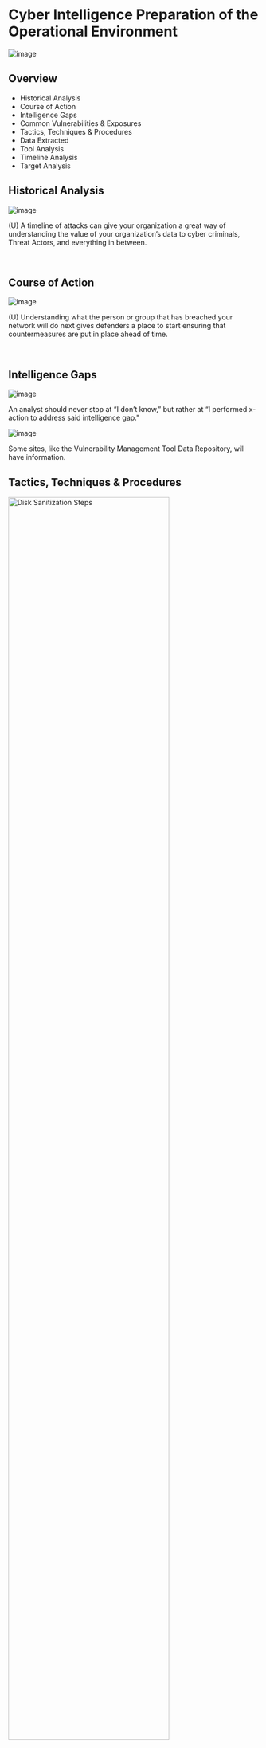 # Cyber Intelligence Preparation of the Operational Environment
![image](https://github.com/Searcher121978/cyber-IntelPOE/assets/124515149/8f8aadd7-b66a-44a0-92f6-1539173360ee)

<h2>Overview</h2>

- Historical Analysis
- Course of Action
- Intelligence Gaps
- Common Vulnerabilities & Exposures 
- Tactics, Techniques & Procedures
- Data Extracted
- Tool Analysis
- Timeline Analysis
- Target Analysis

<h2>Historical Analysis</h2>


![image](https://github.com/Searcher121978/cyber-IntelPOE/assets/124515149/d94fd297-6427-4fcb-ab6a-68617d95ed98)
</p>
<p>
(U) A timeline of attacks can give your organization a great way of understanding the value of your organization’s data to cyber criminals, Threat Actors, and everything in between. 
</p>
<br />
<h2>Course of Action</h2>

![image](https://github.com/Searcher121978/cyber-IntelPOE/assets/124515149/f30dd3d2-216b-4568-8e3b-04e4c7bd11be)

(U) Understanding what the person or group that has breached your network will do next gives defenders a place to start ensuring that countermeasures are put in place ahead of time. 
</p>
<br />
<h2>Intelligence Gaps</h2>

![image](https://github.com/Searcher121978/cyber-IntelPOE/assets/124515149/5f98b6fd-b394-4920-bca2-15fe44061658)

</p>
<p>
An analyst should never stop at “I don’t know,” but rather at “I performed x-action to address said intelligence gap."
<p>

![image](https://github.com/Searcher121978/cyber-IntelPOE/assets/124515149/8d45eaa0-4a7d-4763-9cd6-a7bdf4fb2a61)
</p>
Some sites, like the Vulnerability Management Tool Data Repository, will have information.
<br />
<h2>Tactics, Techniques & Procedures</h2>
<p>
<img src="https://i.imgur.com/DJmEXEB.png" height="80%" width="80%" alt="Disk Sanitization Steps"/>
</p>
<p>
Lorem ipsum dolor sit amet, consectetur adipiscing elit, sed do eiusmod tempor incididunt ut labore et dolore magna aliqua. Ut enim ad minim veniam, quis nostrud exercitation ullamco laboris nisi ut aliquip ex ea commodo consequat. Duis aute irure dolor in reprehenderit in voluptate velit esse cillum dolore eu fugiat nulla pariatur.
</p>
<br />
<h2>Data Extracted</h2>
<p>
<img src="https://i.imgur.com/DJmEXEB.png" height="80%" width="80%" alt="Disk Sanitization Steps"/>
</p>
<p>
Lorem ipsum dolor sit amet, consectetur adipiscing elit, sed do eiusmod tempor incididunt ut labore et dolore magna aliqua. Ut enim ad minim veniam, quis nostrud exercitation ullamco laboris nisi ut aliquip ex ea commodo consequat. Duis aute irure dolor in reprehenderit in voluptate velit esse cillum dolore eu fugiat nulla pariatur.
</p>
<br />
<h2>Tool Analysis</h2>
<p>
<img src="https://i.imgur.com/DJmEXEB.png" height="80%" width="80%" alt="Disk Sanitization Steps"/>
</p>
<p>
Lorem ipsum dolor sit amet, consectetur adipiscing elit, sed do eiusmod tempor incididunt ut labore et dolore magna aliqua. Ut enim ad minim veniam, quis nostrud exercitation ullamco laboris nisi ut aliquip ex ea commodo consequat. Duis aute irure dolor in reprehenderit in voluptate velit esse cillum dolore eu fugiat nulla pariatur.
</p>
<br />
<h2>Timeline Analysis</h2>
<p>
<img src="https://i.imgur.com/DJmEXEB.png" height="80%" width="80%" alt="Disk Sanitization Steps"/>
</p>
<p>
Lorem ipsum dolor sit amet, consectetur adipiscing elit, sed do eiusmod tempor incididunt ut labore et dolore magna aliqua. Ut enim ad minim veniam, quis nostrud exercitation ullamco laboris nisi ut aliquip ex ea commodo consequat. Duis aute irure dolor in reprehenderit in voluptate velit esse cillum dolore eu fugiat nulla pariatur.
</p>
<br />
<h2>Target Analysis</h2>
<p>
<img src="https://i.imgur.com/DJmEXEB.png" height="80%" width="80%" alt="Disk Sanitization Steps"/>
</p>
<p>
Lorem ipsum dolor sit amet, consectetur adipiscing elit, sed do eiusmod tempor incididunt ut labore et dolore magna aliqua. Ut enim ad minim veniam, quis nostrud exercitation ullamco laboris nisi ut aliquip ex ea commodo consequat. Duis aute irure dolor in reprehenderit in voluptate velit esse cillum dolore eu fugiat nulla pariatur.
</p>
<br />
